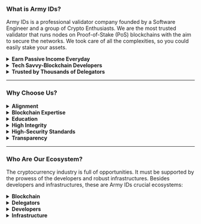 ### What is Army IDs?

Army IDs is a professional validator company founded by a Software Engineer and a group of Crypto Enthusiasts. We are the most trusted validator that runs nodes on Proof-of-Stake (PoS) blockchains with the aim to secure the networks. We took care of all the complexities, so you could easily stake your assets.

<details>
<summary><b>Earn Passive Income Everyday</b></summary>
<p></p>
<p>Army IDs make your life easier, so you can get passive income while sleeping, traveling, or whatever you are doing.</p>
</details>

<details>
<summary><b>Tech Savvy-Blockchain Developers</b></summary>
<p></p>
<p>Secure your crypto by delegating to the most professional validator Army IDs.</p>
</details>

<details>
<summary><b>Trusted by Thousands of Delegators</b></summary>
<p></p>
<p>Smart delegators around the world have been staking their crypto with Army IDs.</p>
</details>

<hr>

### Why Choose Us?

<details>
<summary><b>Alignment</b></summary>
<p></p>
<p>We stake tokens alongside our delegators to have “skin-in-a-game” and to demonstrate our long-term interest in the networks.</p>
</details>

<details>
<summary><b>Blockchain Expertise</b></summary>
<p></p>
<p>We are tech-savvy former engineers with a deep technical understanding of the Proof-of-Stake (PoS) consensus.</p>
</details>

<details>
<summary><b>Education</b></summary>
<p></p>
<p>We are here to help you navigate the complex world of the PoS system. So you can enrich literacy about how this system works.</p>
</details>

<details>
<summary><b>High Integrity</b></summary>
<p></p>
<p>We act independently with the utmost integrity. We do not tolerate collusion between entities in the ecosystem and will help guard the network against malicious cartels.</p>
</details>

<details>
<summary><b>High-Security Standards</b></summary>
<p></p>
<p>Our infrastructure consists of high-performance servers, enhanced DDoS protection and would continue to evolve as the network matures.</p>
</details>

<details>
<summary><b>Transparency</b></summary>
<p></p>
<p>We are committed to being transparent about our on-chain governance decision-making as well as our commission change rate schedule.</p>
</details>

<hr>

### Who Are Our Ecosystem?

The cryptocurrency industry is full of opportunities. It must be supported by the prowess of the developers and robust infrastructures. Besides developers and infrastructures, these are Army IDs crucial ecosystems:

<details>
<summary><b>Blockchain</b></summary>
<p></p>
<ul>
<li>Delegators will get the staking rewards and it will be paid on time because we are operating under blockchain technology, while we as a staking service provider will get a little amount of commission.</li>
<li>We don’t hold your funds, we leverage blockchain technology to increase the delegators’ trust.</li>
</ul>
</details>

<details>
<summary><b>Delegators</b></summary>
<p></p>
<ul>
<li>Delegators are fully assisted 24/7 by the DevSecOps team so the delegators will have 100% confidence to stake with Army IDs.</li>
<li>Our commission rate is lower than 10% and our duty is to maintain the nodes in order to function properly so the delegators will get passive income automatically.</li>
</ul>
</details>

<details>
<summary><b>Developers</b></summary>
<p></p>
<ul>
<li>Our developers have been participating in various testnets and actively having discussions in the forum.</li>
<li>Our developers have more than 9 years of experience, so you don’t need to worry and keep trusting us as your trusted validator.</li>
</ul>
</details>

<details>
<summary><b>Infrastructure</b></summary>
<p></p>
<ul>
<li>Our infrastructures are protected by layers of private and public sentries located around the world and can’t be accessed from the outside of our network or any uncredentialled authority.</li>
<li>We have been serving validation services on various blockchain networks using robust infrastructures.</li>
</ul>
</details>
